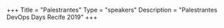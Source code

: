 +++
Title = "Palestrantes"
Type = "speakers"
Description = "Palestrantes DevOps Days Recife 2019"
+++
